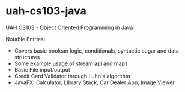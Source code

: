 # uah-cs103-java
UAH CS103 - Object Oriented Programming in Java

Notable Entries:
  - Covers basic boolean logic, conditionals, syntactic sugar and data structures
  - Some example usage of stream api and maps
  - Basic File input/output
  - Credit Card Validator through Luhn's algorithm
  - JavaFX: Calculator, Library Stack, Car Dealer App, Image Viewer
